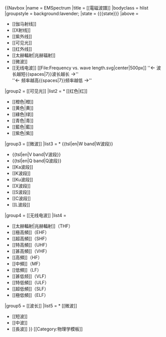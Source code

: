 {{Navbox
|name  = EMSpectrum
|title = [[電磁波譜]]
|bodyclass = hlist
|groupstyle = background:lavender;
|state  = {{{state}}}
|above = 
* [[伽马射线]]
* [[X射线]]
* [[紫外线]]
* [[可见光]]
* [[红外线]]
* [[太赫輻射|兆赫辐射]]
* [[微波]]
* [[无线电波]]
[[File:Frequency vs. wave length.svg|center|500px]]
''<big>←</big>&nbsp;波长越短{{spaces|7}}波长越长&nbsp;<big>→</big>''<br />''<big>←</big>&nbsp;频率越高{{spaces|7}}频率越低&nbsp;<big>→</big>''

|group2 = [[可见光]]
|list2  = * [[红色|红]]
* [[橙色|橙]]
* [[黄色|黄]]
* [[綠色|绿]]
* [[青色|青]]
* [[藍色|藍]]
* [[紫色|紫]]

|group3 = [[微波]]
|list3  = * {{tsl|en|W band|W波段}}
* {{tsl|en|V band|V波段}}
* {{tsl|en|Q band|Q波段}}
* [[Ka波段]]
* [[K波段]]
* [[Ku波段]]
* [[X波段]]
* [[S波段]]
* [[C波段]]
* [[L波段]]

|group4 = [[无线电波]]
|list4  = 
* [[太赫輻射|兆赫輻射]]（THF）
* [[極高頻]]（EHF）
* [[超高頻]]（SHF）
* [[特高頻]]（UHF）
* [[甚高頻]]（VHF）
* [[高頻]]（HF）
* [[中頻]]（MF）
* [[低頻]]（LF）
* [[甚低频]]（VLF）
* [[特低頻]]（ULF）
* [[超低頻]]（SLF）
* [[極低頻]]（ELF） <!--{{无线电波}}-->

|group5 = [[波长]]
|list5  = * [[微波]]
* [[短波]]
* [[中波]]
* [[長波]]
}}<noinclude>
[[Category:物理学模板]]
</noinclude>